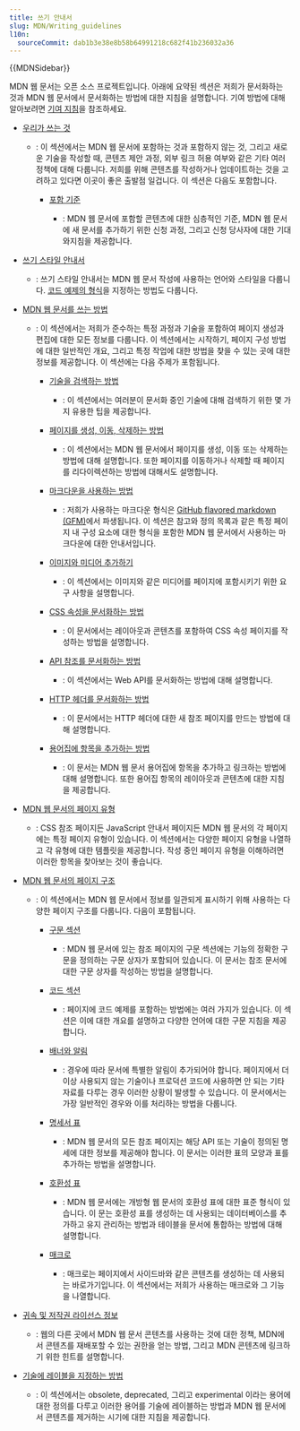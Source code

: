 ```yaml
---
title: 쓰기 안내서
slug: MDN/Writing_guidelines
l10n:
  sourceCommit: dab1b3e38e8b58b64991218c682f41b236032a36
---
```


{{MDNSidebar}}

MDN 웹 문서는 오픈 소스 프로젝트입니다. 아래에 요약된 섹션은 저희가 문서화하는 것과 MDN 웹 문서에서 문서화하는 방법에 대한 지침을 설명합니다. 기여 방법에 대해 알아보려면 [기여 지침](/ko/docs/MDN/Community)을 참조하세요.

- [우리가 쓰는 것](/ko/docs/MDN/Writing_guidelines/What_we_write)

  - : 이 섹션에서는 MDN 웹 문서에 포함하는 것과 포함하지 않는 것, 그리고 새로운 기술을 작성할 때, 콘텐츠 제안 과정, 외부 링크 허용 여부와 같은 기타 여러 정책에 대해 다룹니다. 저희를 위해 콘텐츠를 작성하거나 업데이트하는 것을 고려하고 있다면 이곳이 좋은 출발점 일겁니다. 이 섹션은 다음도 포함합니다.

    - [포함 기준](/ko/docs/MDN/Writing_guidelines/What_we_write/Criteria_for_inclusion)

      - : MDN 웹 문서에 포함할 콘텐츠에 대한 심층적인 기준, MDN 웹 문서에 새 문서를 추가하기 위한 신청 과정, 그리고 신청 당사자에 대한 기대와지침을 제공합니다.

- [쓰기 스타일 안내서](/ko/docs/MDN/Writing_guidelines/Writing_style_guide)

  - : 쓰기 스타일 안내서는 MDN 웹 문서 작성에 사용하는 언어와 스타일을 다룹니다. [코드 예제의 형식](/ko/docs/MDN/Writing_guidelines/Writing_style_guide/Code_style_guide)을 지정하는 방법도 다룹니다.

- [MDN 웹 문서를 쓰는 방법](/ko/docs/MDN/Writing_guidelines/Howto)

  - : 이 섹션에서는 저희가 준수하는 특정 과정과 기술을 포함하여 페이지 생성과 편집에 대한 모든 정보를 다룹니다. 이 섹션에서는 시작하기, 페이지 구성 방법에 대한 일반적인 개요, 그리고 특정 작업에 대한 방법을 찾을 수 있는 곳에 대한 정보를 제공합니다. 이 섹션에는 다음 주제가 포함됩니다.

    - [기술을 검색하는 방법](/ko/docs/MDN/Writing_guidelines/Howto/Research_technology)

      - : 이 섹션에서는 여러분이 문서화 중인 기술에 대해 검색하기 위한 몇 가지 유용한 팁을 제공합니다.

    - [페이지를 생성, 이동, 삭제하는 방법](/ko/docs/MDN/Writing_guidelines/Howto/Creating_moving_deleting)

      - : 이 섹션에서는 MDN 웹 문서에서 페이지를 생성, 이동 또는 삭제하는 방법에 대해 설명합니다. 또한 페이지를 이동하거나 삭제할 때 페이지를 리다이렉션하는 방법에 대해서도 설명합니다.

    - [마크다운을 사용하는 방법](/ko/docs/MDN/Writing_guidelines/Howto/Markdown_in_MDN)

      - : 저희가 사용하는 마크다운 형식은 [GitHub flavored markdown (GFM)](https://github.github.com/gfm/)에서 파생됩니다. 이 섹션은 참고와 정의 목록과 같은 특정 페이지 내 구성 요소에 대한 형식을 포함한 MDN 웹 문서에서 사용하는 마크다운에 대한 안내서입니다.

    - [이미지와 미디어 추가하기](/ko/docs/MDN/Writing_guidelines/Howto/Images_media)

      - : 이 섹션에서는 이미지와 같은 미디어를 페이지에 포함시키기 위한 요구 사항을 설명합니다.

    - [CSS 속성을 문서화하는 방법](/ko/docs/MDN/Writing_guidelines/Howto/Document_a_CSS_property)

      - : 이 문서에서는 레이아웃과 콘텐츠를 포함하여 CSS 속성 페이지를 작성하는 방법을 설명합니다.

    - [API 참조를 문서화하는 방법](/ko/docs/MDN/Writing_guidelines/Howto/Write_an_api_reference)

      - : 이 섹션에서는 Web API를 문서화하는 방법에 대해 설명합니다.

    - [HTTP 헤더를 문서화하는 방법](/ko/docs/MDN/Writing_guidelines/Howto/Document_an_HTTP_header)

      - : 이 문서에서는 HTTP 헤더에 대한 새 참조 페이지를 만드는 방법에 대해 설명합니다.

    - [용어집에 항목을 추가하는 방법](/ko/docs/MDN/Writing_guidelines/Howto/Write_a_new_entry_in_the_glossary)

      - : 이 문서는 MDN 웹 문서 용어집에 항목을 추가하고 링크하는 방법에 대해 설명합니다. 또한 용어집 항목의 레이아웃과 콘텐츠에 대한 지침을 제공합니다.

- [MDN 웹 문서의 페이지 유형](/ko/docs/MDN/Writing_guidelines/Page_structures/Page_types)

  - : CSS 참조 페이지든 JavaScript 안내서 페이지든 MDN 웹 문서의 각 페이지에는 특정 페이지 유형이 있습니다. 이 섹션에서는 다양한 페이지 유형을 나열하고 각 유형에 대한 템플릿을 제공합니다. 작성 중인 페이지 유형을 이해하려면 이러한 항목을 찾아보는 것이 좋습니다.

- [MDN 웹 문서의 페이지 구조](/ko/docs/MDN/Writing_guidelines/Page_structures)

  - : 이 섹션에서는 MDN 웹 문서에서 정보를 일관되게 표시하기 위해 사용하는 다양한 페이지 구조를 다룹니다. 다음이 포함됩니다.

    - [구문 섹션](/ko/docs/MDN/Writing_guidelines/Page_structures/Syntax_sections)

      - : MDN 웹 문서에 있는 참조 페이지의 구문 섹션에는 기능의 정확한 구문을 정의하는 구문 상자가 포함되어 있습니다. 이 문서는 참조 문서에 대한 구문 상자를 작성하는 방법을 설명합니다.

    - [코드 섹션](/ko/docs/MDN/Writing_guidelines/Page_structures/Code_examples)

      - : 페이지에 코드 예제를 포함하는 방법에는 여러 가지가 있습니다. 이 섹션은 이에 대한 개요를 설명하고 다양한 언어에 대한 구문 지침을 제공합니다.

    - [배너와 알림](/ko/docs/MDN/Writing_guidelines/Page_structures/Banners_and_notices)

      - : 경우에 따라 문서에 특별한 알림이 추가되어야 합니다. 페이지에서 더 이상 사용되지 않는 기술이나 프로덕션 코드에 사용하면 안 되는 기타 자료를 다루는 경우 이러한 상황이 발생할 수 있습니다. 이 문서에서는 가장 일반적인 경우와 이를 처리하는 방법을 다룹니다.

    - [명세서 표](/ko/docs/MDN/Writing_guidelines/Page_structures/Specification_tables)

      - : MDN 웹 문서의 모든 참조 페이지는 해당 API 또는 기술이 정의된 명세에 대한 정보를 제공해야 합니다. 이 문서는 이러한 표의 모양과 표를 추가하는 방법을 설명합니다.

    - [호환성 표](/ko/docs/MDN/Writing_guidelines/Page_structures/Compatibility_tables)

      - : MDN 웹 문서에는 개방형 웹 문서의 호환성 표에 대한 표준 형식이 있습니다. 이 문는 호환성 표를 생성하는 데 사용되는 데이터베이스를 추가하고 유지 관리하는 방법과 테이블을 문서에 통합하는 방법에 대해 설명합니다.

    - [매크로](/ko/docs/MDN/Writing_guidelines/Page_structures/Macros)

      - : 매크로는 페이지에서 사이드바와 같은 콘텐츠를 생성하는 데 사용되는 바로가기입니다. 이 섹션에서는 저희가 사용하는 매크로와 그 기능을 나열합니다.

- [귀속 및 저작권 라이선스 정보](/ko/docs/MDN/Writing_guidelines/Attrib_copyright_license)

  - : 웹의 다른 곳에서 MDN 웹 문서 콘텐츠를 사용하는 것에 대한 정책, MDN에서 콘텐츠를 재배포할 수 있는 권한을 얻는 방법, 그리고 MDN 콘텐츠에 링크하기 위한 힌트를 설명합니다.

- [기술에 레이블을 지정하는 방법](/ko/docs/MDN/Writing_guidelines/Experimental_deprecated_obsolete)

  - : 이 섹션에서는 obsolete, deprecated, 그리고 experimental 이라는 용어에 대한 정의를 다루고 이러한 용어를 기술에 레이블하는 방법과 MDN 웹 문서에서 콘텐츠를 제거하는 시기에 대한 지침을 제공합니다.

